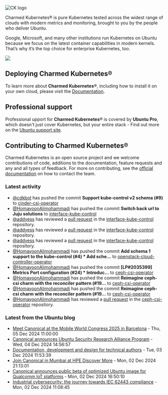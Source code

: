 ![CK logo](https://assets.ubuntu.com/v1/451d4cf4-Charmed+Kubernetes_RGB_onWhite_2022.svg)

Charmed Kubernetes® is pure Kubernetes tested across the widest range of clouds with modern metrics and monitoring, brought to you by the people who deliver Ubuntu.

Google, Microsoft, and many other institutions run Kubernetes on Ubuntu because we focus on the latest container capabilities in modern kernels. That’s why it’s the top choice for enterprise Kubernetes, too.

![](https://assets.ubuntu.com/v1/843c77b6-juju-at-a-glace.svg)

## Deploying Charmed Kubernetes®

To learn more about **Charmed Kubernetes**®, including how to install it on your own cloud, please visit the [Documentation][docs].

## Professional support

Professional upport for **Charmed Kubernetes**® is covered by **Ubuntu Pro**, which doesn't just cover Kubernetes, but your entire stack - Find out more on the [Ubuntu support site](https://ubuntu.com/support).

## Contributing to Charmed Kubernetes®

Charmed Kubernetes is an open source project and we welcome contributions of code, additions to the documentation, feature requests and any and all types of feedback. For more on contributing, see the [official documentation][get-in-touch] on how to contact the team.

<!-- LINKS -->
[docs]: https://ubuntu.com/kubernetes/docs
[get-in-touch]: https://ubuntu.com/kubernetes/docs/get-in-touch

### Latest activity

<!-- activity starts -->
 - [@cdkbot](https://github.com/cdkbot) has pushed the commit **Support kube-control v2 schema (#9)** to [cinder-csi-operator](https://github.com/charmed-kubernetes/cinder-csi-operator)
 - [@HomayoonAlimohammadi](https://github.com/HomayoonAlimohammadi) has pushed the commit **Switch back url to Juju solutions** to [interface-kube-control](https://github.com/charmed-kubernetes/interface-kube-control)
 - [@addyess](https://github.com/addyess) has reviewed a [pull request](https://github.com/charmed-kubernetes/interface-kube-control/pull/3) in the [interface-kube-control](https://github.com/charmed-kubernetes/interface-kube-control) repository.
 - [@addyess](https://github.com/addyess) has reviewed a [pull request](https://github.com/charmed-kubernetes/interface-kube-control/pull/3) in the [interface-kube-control](https://github.com/charmed-kubernetes/interface-kube-control) repository.
 - [@addyess](https://github.com/addyess) has reviewed a [pull request](https://github.com/charmed-kubernetes/interface-kube-control/pull/3) in the [interface-kube-control](https://github.com/charmed-kubernetes/interface-kube-control) repository.
 - [@HomayoonAlimohammadi](https://github.com/HomayoonAlimohammadi) has pushed the commit **Add schema 1 support to the kube-control (#4)  * Add sche...** to [openstack-cloud-controller-operator](https://github.com/charmed-kubernetes/openstack-cloud-controller-operator)
 - [@HomayoonAlimohammadi](https://github.com/HomayoonAlimohammadi) has pushed the commit **[LP#2035399] Metrics Port configuration (#24)  * Introduc...** to [ceph-csi-operator](https://github.com/charmed-kubernetes/ceph-csi-operator)
 - [@HomayoonAlimohammadi](https://github.com/HomayoonAlimohammadi) has pushed the commit **Reimagine ceph-csi charm with the reconciler pattern (#19...** to [ceph-csi-operator](https://github.com/charmed-kubernetes/ceph-csi-operator)
 - [@HomayoonAlimohammadi](https://github.com/HomayoonAlimohammadi) has pushed the commit **Reimagine ceph-csi charm with the reconciler pattern (#19...** to [ceph-csi-operator](https://github.com/charmed-kubernetes/ceph-csi-operator)
 - [@HomayoonAlimohammadi](https://github.com/HomayoonAlimohammadi) has reviewed a [pull request](https://github.com/charmed-kubernetes/ceph-csi-operator/pull/19) in the [ceph-csi-operator](https://github.com/charmed-kubernetes/ceph-csi-operator) repository.
<!-- activity ends -->

<!-- roadmap starts -->

<!-- roadmap ends -->

### Latest from the Ubuntu blog

<!-- blog starts -->
* [Meet Canonical at the Mobile World Congress 2025 in Barcelona](https://ubuntu.com//blog/meet-canonical-at-the-mobile-world-congress-2025-in-barcelona) - Thu, 05 Dec 2024 11:00:00 
* [Canonical announces Ubuntu Security Research Alliance Program](https://ubuntu.com//blog/canonical-announces-ubuntu-security-research-alliance-program) - Wed, 04 Dec 2024 14:56:57 
* [Documentation, development and design for technical authors](https://ubuntu.com//blog/documentation-development-and-design-for-technical-authors) - Tue, 03 Dec 2024 11:53:39 
* [Join Canonical in Mumbai at HPE Discover More](https://ubuntu.com//blog/join-canonical-in-mumbai-at-hpe-discover-more) - Mon, 02 Dec 2024 21:13:01 
* [Canonical announces public beta of optimized Ubuntu image for Qualcomm IoT platforms](https://ubuntu.com//blog/canonical-announces-public-beta-of-optimized-ubuntu-image-for-qualcomm-iot-platform) - Mon, 02 Dec 2024 16:50:10 
* [Industrial cybersecurity: the journey towards IEC 62443 compliance](https://ubuntu.com//blog/industrial-cybersecurity-iec-62443-compliance) - Mon, 02 Dec 2024 11:08:45 
<!-- blog ends -->
